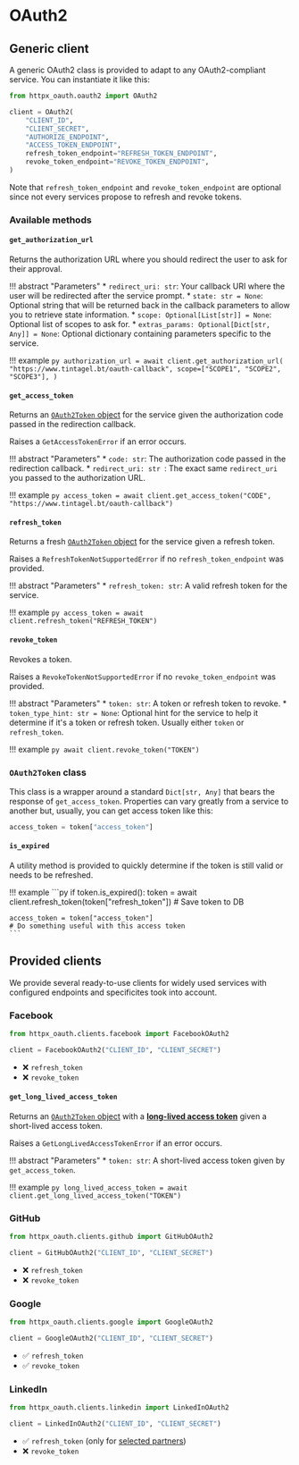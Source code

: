 # OAuth2

## Generic client

A generic OAuth2 class is provided to adapt to any OAuth2-compliant service. You can instantiate it like this:

```py
from httpx_oauth.oauth2 import OAuth2

client = OAuth2(
    "CLIENT_ID",
    "CLIENT_SECRET",
    "AUTHORIZE_ENDPOINT",
    "ACCESS_TOKEN_ENDPOINT",
    refresh_token_endpoint="REFRESH_TOKEN_ENDPOINT",
    revoke_token_endpoint="REVOKE_TOKEN_ENDPOINT",
)
```

Note that `refresh_token_endpoint` and `revoke_token_endpoint` are optional since not every services propose to refresh and revoke tokens.

### Available methods

#### `get_authorization_url`

Returns the authorization URL where you should redirect the user to ask for their approval.

!!! abstract "Parameters"
    * `redirect_uri: str`: Your callback URI where the user will be redirected after the service prompt.
    * `state: str = None`: Optional string that will be returned back in the callback parameters to allow you to retrieve state information.
    * `scope: Optional[List[str]] = None`: Optional list of scopes to ask for.
    * `extras_params: Optional[Dict[str, Any]] = None`: Optional dictionary containing parameters specific to the service.

!!! example
    ```py
    authorization_url = await client.get_authorization_url(
        "https://www.tintagel.bt/oauth-callback", scope=["SCOPE1", "SCOPE2", "SCOPE3"],
    )
    ```

#### `get_access_token`

Returns an [`OAuth2Token` object](#oauth2token-class) for the service given the authorization code passed in the redirection callback.

Raises a `GetAccessTokenError` if an error occurs.

!!! abstract "Parameters"
    * `code: str`: The authorization code passed in the redirection callback.
    * `redirect_uri: str `: The exact same `redirect_uri` you passed to the authorization URL.

!!! example
    ```py
    access_token = await client.get_access_token("CODE", "https://www.tintagel.bt/oauth-callback")
    ```

#### `refresh_token`

Returns a fresh [`OAuth2Token` object](#oauth2token-class) for the service given a refresh token.

Raises a `RefreshTokenNotSupportedError` if no `refresh_token_endpoint` was provided.

!!! abstract "Parameters"
    * `refresh_token: str`: A valid refresh token for the service.

!!! example
    ```py
    access_token = await client.refresh_token("REFRESH_TOKEN")
    ```

#### `revoke_token`

Revokes a token.

Raises a `RevokeTokenNotSupportedError` if no `revoke_token_endpoint` was provided.

!!! abstract "Parameters"
    * `token: str`: A token or refresh token to revoke.
    * `token_type_hint: str = None`: Optional hint for the service to help it determine if it's a token or refresh token. Usually either `token` or `refresh_token`.

!!! example
    ```py
    await client.revoke_token("TOKEN")
    ```

### `OAuth2Token` class

This class is a wrapper around a standard `Dict[str, Any]` that bears the response of `get_access_token`. Properties can vary greatly from a service to another but, usually, you can get access token like this:

```py
access_token = token["access_token"]
```

#### `is_expired`

A utility method is provided to quickly determine if the token is still valid or needs to be refreshed.

!!! example
    ```py
    if token.is_expired():
        token = await client.refresh_token(token["refresh_token"])
        # Save token to DB

    access_token = token["access_token"]
    # Do something useful with this access token
    ```

## Provided clients

We provide several ready-to-use clients for widely used services with configured endpoints and specificites took into account.

### Facebook

```py
from httpx_oauth.clients.facebook import FacebookOAuth2

client = FacebookOAuth2("CLIENT_ID", "CLIENT_SECRET")
```

* ❌ `refresh_token`
* ❌ `revoke_token`

#### `get_long_lived_access_token`

Returns an [`OAuth2Token` object](#oauth2token-class) with a [**long-lived access token**](https://developers.facebook.com/docs/facebook-login/access-tokens/refreshing/) given a short-lived access token.

Raises a `GetLongLivedAccessTokenError` if an error occurs.

!!! abstract "Parameters"
    * `token: str`: A short-lived access token given by `get_access_token`.

!!! example
    ```py
    long_lived_access_token = await client.get_long_lived_access_token("TOKEN")
    ```

### GitHub

```py
from httpx_oauth.clients.github import GitHubOAuth2

client = GitHubOAuth2("CLIENT_ID", "CLIENT_SECRET")
```

* ❌ `refresh_token`
* ❌ `revoke_token`

### Google

```py
from httpx_oauth.clients.google import GoogleOAuth2

client = GoogleOAuth2("CLIENT_ID", "CLIENT_SECRET")
```

* ✅ `refresh_token`
* ✅ `revoke_token`

### LinkedIn

```py
from httpx_oauth.clients.linkedin import LinkedInOAuth2

client = LinkedInOAuth2("CLIENT_ID", "CLIENT_SECRET")
```

* ✅ `refresh_token` (only for [selected partners](https://docs.microsoft.com/en-us/linkedin/shared/authentication/programmatic-refresh-tokens))
* ❌ `revoke_token`
